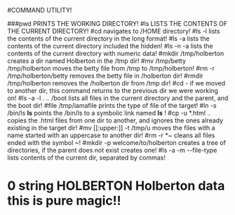 #COMMAND UTILITY!

###pwd PRINTS THE WORKING DIRECTORY!
#ls  LISTS THE CONTENTS OF THE CURRENT DIRECTORY!
#cd  navigates to /HOME directory!
#ls -l  lists the contents of the current directory in the long format!
#ls -a  lists the contents of the current directory included the hidden!
#ls -n -a  lists the contents of the current directory with numeric data!
#mkdir /tmp/holberton creates a dir named Holberton in the /tmp dir!
#mv /tmp/betty /tmp/holberton moves the betty file from /tmp to /tmp/holberton!
#rm -r /tmp/holberton/betty  removes the betty file in /holberton dir!
#rmdir /tmp/holberton removes the /holberton dir from /tmp dir!
#cd - if we moved to another dir, this command returns to the previous dir we were working on!
#ls -a -l . .. /boot lists all files in the current directory and the parent, and the boot dir!
#file /tmp/iamafile prints the type of file of the target!
#ln -s /bin/ls __ls__ points the /bin/ls to a symbolic link named __ls__ !
#cp -u *.html .. copies the .html files from one dir to another, and ignores the ones already existing in the target dir!
#mv [[:upper:]] -t /tmp/u  moves the files with a name started with an uppercase to another dir!
#rm -r *~ cleans all files ended with the symbol ~!
#mkdir -p welcome/to/holberton  creates a tree of directories, if the parent does not exist creates one!
#ls -a -m --file-type  lists contents of the current dir, separated by commas!
# 0 string HOLBERTON Holberton data   this is pure magic!!